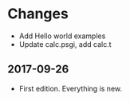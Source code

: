 # Changes

* Add Hello world examples
* Update calc.psgi, add calc.t

## 2017-09-26

* First edition. Everything is new.

